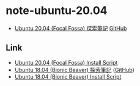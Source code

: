 
# note-ubuntu-20.04

* [Ubuntu 20.04 (Focal Fossa) 探索筆記](https://samwhelp.github.io/note-ubuntu-20.04/) [GitHub](https://github.com/samwhelp/note-ubuntu-20.04)


## Link

* [Ubuntu 20.04 (Focal Fossa) Install Script](https://github.com/samwhelp/play-ubuntu-20.04-plan)
* [Ubuntu 18.04 (Bionic Beaver) 探索筆記](https://samwhelp.github.io/note-ubuntu-18.04/) ([GitHub](https://github.com/samwhelp/note-ubuntu-18.04))
* [Ubuntu 18.04 (Bionic Beaver) Install Script](https://github.com/samwhelp/play-ubuntu-18.04-plan)

